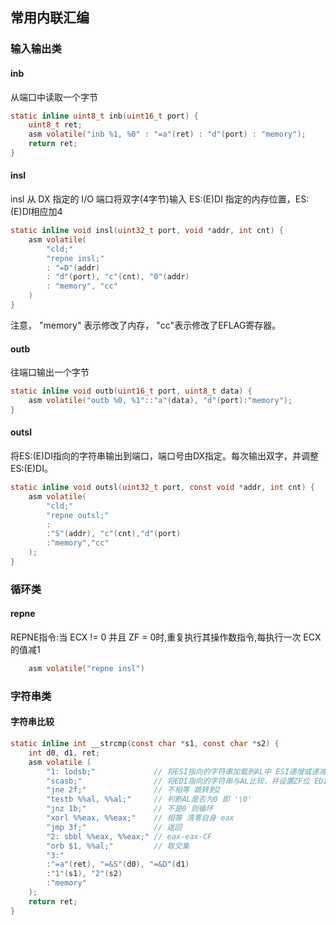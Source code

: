## 常用内联汇编

### 输入输出类
#### inb 
从端口中读取一个字节
```c
static inline uint8_t inb(uint16_t port) {
    uint8_t ret;
    asm volatile("inb %1, %0" : "=a"(ret) : "d"(port) : "memory");
    return ret;
}
```
#### insl
insl 从 DX 指定的 I/O 端口将双字(4字节)输入 ES:(E)DI 指定的内存位置，ES:(E)DI相应加4
```c
static inline void insl(uint32_t port, void *addr, int cnt) {
    asm volatile(
        "cld;"
        "repne insl;"
        : "=D"(addr)
        : "d"(port), "c"(cnt), "0"(addr)
        : "memory", "cc"
    )
}
```
注意， "memory" 表示修改了内存， "cc"表示修改了EFLAG寄存器。
#### outb
往端口输出一个字节
```c
static inline void outb(uint16_t port, uint8_t data) {
    asm volatile("outb %0, %1"::"a"(data), "d"(port):"memory");
}
```

#### outsl
将ES:(E)DI指向的字符串输出到端口，端口号由DX指定。每次输出双字，并调整ES:(E)DI。
```c
static inline void outsl(uint32_t port, const void *addr, int cnt) {
    asm volatile(
        "cld;"
        "repne outsl;"
        :
        :"S"(addr), "c"(cnt),"d"(port)
        :"memory","cc"
    );
}
```

### 循环类
#### repne

REPNE指令:当 ECX != 0 并且 ZF = 0时,重复执行其操作数指令,每执行一次 ECX的值减1
```c
    asm volatile("repne insl")
```

### 字符串类
#### 字符串比较
```c
static inline int __strcmp(const char *s1, const char *s2) {
    int d0, d1, ret;
    asm volatile (
        "1: lodsb;"             // 将ESI指向的字符串加载到AL中 ESI递增或递减
        "scasb;"                // 将EDI指向的字符串与AL比较，并设置ZF位 EDI递增或递减
        "jne 2f;"               // 不相等 跳转到2
        "testb %%al, %%al;"     // 判断AL是否为0 即 '\0'
        "jnz 1b;"               // 不是0 则循环
        "xorl %%eax, %%eax;"    // 相等 清零自身 eax
        "jmp 3f;"               // 返回
        "2: sbbl %%eax, %%eax;" // eax-eax-CF
        "orb $1, %%al;"         // 取交集
        "3:"
        :"=a"(ret), "=&S"(d0), "=&D"(d1)
        :"1"(s1), "2"(s2)
        :"memory"
    );
    return ret;
}
```